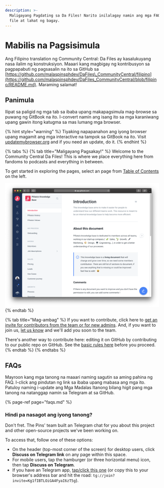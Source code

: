 ```yaml
---
description: >-
  Maligayang Pagdating sa Da Files! Narito inilalagay namin ang mga FAQ, mga
  file at lahat ng bagay.
---
```


# Mabilis na Pagsisimula



Ang Filipino translation ng Community Central: Da Files ay kasalukuyang nasa ilalim ng konstruksiyon. Maaari kang magbigay ng kontribusyon sa pagpapabuti ng pagsasalin na ito sa GitHub sa [https://github.com/malaspinsphdev/DaFiles\_CommunityCentral/filipino](https://github.com/malaspinsphdev/DaFiles_CommunityCentral/blob/filipino/README.md). Maraming salamat!

## Panimula

Ilipat sa paligid ng mga tab sa ibaba upang makapagsimula mag-browse sa puwang ng GitBook na ito. I-convert namin ang isang ito sa mga karaniwang upang gawin itong katugma sa mas lumang mga browser.

{% hint style="warning" %}
Tiyaking napapanahon ang iyong browser upang magamit ang mga interactive na tampok sa GitBook na ito. Visit [updatemybrowser.org](https://updatemybrowser.org/) and if you need an update, do it.
{% endhint %}

{% tabs %}
{% tab title="Maligayang Pagsakay!" %}
Welcome to the Community Central Da Files! This is where we place everything here from fandoms to podcasts and everything in between.

To get started in exploring the pages, select an page from [Table of Contents](https://docs.gitbook.com/content-editing/pages-structure#types-of-entries) on the left.

![This is how ToC looks like on preview page.](.gitbook/assets/image.png)
{% endtab %}

{% tab title="Mag-ambag" %}
If you want to contribute, click here to [get an invite for contributors from the team or for new admins](https://t.me/MPTeamPH). And, if you want to join us, [let us know](https://t.me/MPTeamApplications_Bot) and we'll add you soon to the team.

There's another way to contribute here: editing it on GitHub by contributing to our public repo on GitHub. See the [basic rules here](contribute/help/rules.md) before you proceed.
{% endtab %}
{% endtabs %}

## FAQs

Mayroon kang mga tanong na maaari naming sagutin sa aming pahina ng FAQ. I-click ang pindutan ng link sa ibaba upang mabasa ang mga ito. Patuloy naming i-update ang Mga Madalas Itanong bilang higit pang mga tanong na natanggap namin sa Telegram at sa GitHub.

{% page-ref page="faqs.md" %}

### Hindi pa nasagot ang iyong tanong?

Don't fret. The Pins' team built an Telegram chat for you about this project and other open-source projects we've been working on.

To access that, follow one of these options:

* On the header \(top-most corner of the screen\) for desktop users, click **Discuss on Telegram link** on any page within this space.
* For mobile users, tap the hamburger \(or three horizontal menu\) icon, then tap **Discuss on Telegram**.
* If you have an Telegram app, [tap/click this one](https://t.me/joinchat/Kg1fIBTLOiGA4FyaI6zT5g) \(or copy this to your browser's address bar and hit the road: `tg://join?invite=Kg1fIBTLOiGA4FyaI6zT5g`\).

